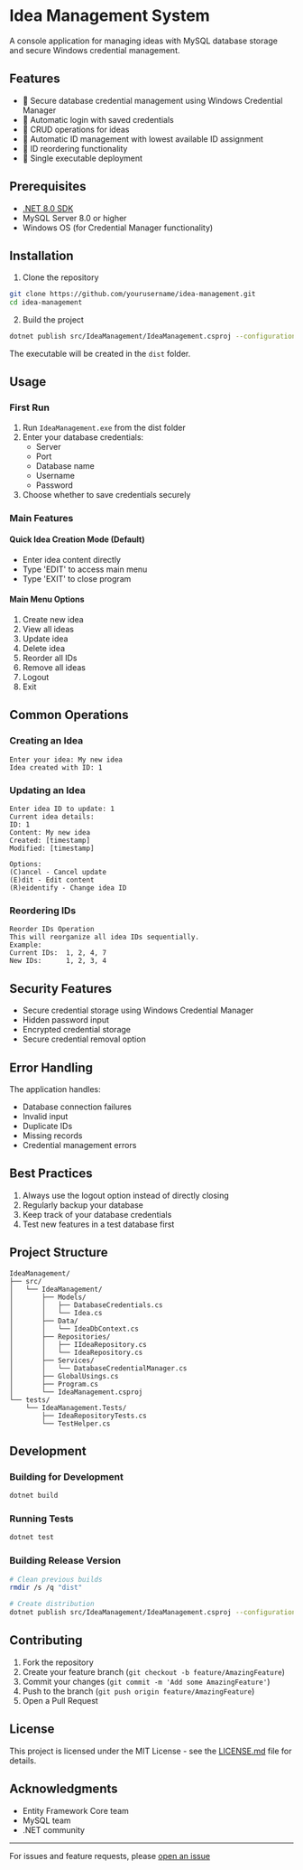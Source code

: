 # Idea Management System

A console application for managing ideas with MySQL database storage and secure Windows credential management.

## Features

- 🔐 Secure database credential management using Windows Credential Manager
- 🔄 Automatic login with saved credentials
- 📝 CRUD operations for ideas
- 🔢 Automatic ID management with lowest available ID assignment
- 🔄 ID reordering functionality
- 🎯 Single executable deployment

## Prerequisites

- [.NET 8.0 SDK](https://dotnet.microsoft.com/download/dotnet/8.0)
- MySQL Server 8.0 or higher
- Windows OS (for Credential Manager functionality)

## Installation

1. Clone the repository
```bash
git clone https://github.com/yourusername/idea-management.git
cd idea-management
```

2. Build the project
```bash
dotnet publish src/IdeaManagement/IdeaManagement.csproj --configuration Release --runtime win-x64 --self-contained true --output "dist" -p:PublishSingleFile=true -p:IncludeNativeLibrariesForSelfExtract=true -p:EnableCompressionInSingleFile=true -p:DebugType=embedded
```

The executable will be created in the `dist` folder.

## Usage

### First Run
1. Run `IdeaManagement.exe` from the dist folder
2. Enter your database credentials:
   - Server
   - Port
   - Database name
   - Username
   - Password
3. Choose whether to save credentials securely

### Main Features

#### Quick Idea Creation Mode (Default)
- Enter idea content directly
- Type 'EDIT' to access main menu
- Type 'EXIT' to close program

#### Main Menu Options
1. Create new idea
2. View all ideas
3. Update idea
4. Delete idea
5. Reorder all IDs
6. Remove all ideas
7. Logout
8. Exit

## Common Operations

### Creating an Idea
```
Enter your idea: My new idea
Idea created with ID: 1
```

### Updating an Idea
```
Enter idea ID to update: 1
Current idea details:
ID: 1
Content: My new idea
Created: [timestamp]
Modified: [timestamp]

Options:
(C)ancel - Cancel update
(E)dit - Edit content
(R)eidentify - Change idea ID
```

### Reordering IDs
```
Reorder IDs Operation
This will reorganize all idea IDs sequentially.
Example:
Current IDs:  1, 2, 4, 7
New IDs:      1, 2, 3, 4
```

## Security Features

- Secure credential storage using Windows Credential Manager
- Hidden password input
- Encrypted credential storage
- Secure credential removal option

## Error Handling

The application handles:
- Database connection failures
- Invalid input
- Duplicate IDs
- Missing records
- Credential management errors

## Best Practices

1. Always use the logout option instead of directly closing
2. Regularly backup your database
3. Keep track of your database credentials
4. Test new features in a test database first

## Project Structure

```
IdeaManagement/
├── src/
│   └── IdeaManagement/
│       ├── Models/
│       │   ├── DatabaseCredentials.cs
│       │   └── Idea.cs
│       ├── Data/
│       │   └── IdeaDbContext.cs
│       ├── Repositories/
│       │   ├── IIdeaRepository.cs
│       │   └── IdeaRepository.cs
│       ├── Services/
│       │   └── DatabaseCredentialManager.cs
│       ├── GlobalUsings.cs
│       ├── Program.cs
│       └── IdeaManagement.csproj
└── tests/
    └── IdeaManagement.Tests/
        ├── IdeaRepositoryTests.cs
        └── TestHelper.cs
```

## Development

### Building for Development
```bash
dotnet build
```

### Running Tests
```bash
dotnet test
```

### Building Release Version
```bash
# Clean previous builds
rmdir /s /q "dist"

# Create distribution
dotnet publish src/IdeaManagement/IdeaManagement.csproj --configuration Release --runtime win-x64 --self-contained true --output "dist" -p:PublishSingleFile=true -p:IncludeNativeLibrariesForSelfExtract=true -p:EnableCompressionInSingleFile=true -p:DebugType=embedded
```

## Contributing

1. Fork the repository
2. Create your feature branch (`git checkout -b feature/AmazingFeature`)
3. Commit your changes (`git commit -m 'Add some AmazingFeature'`)
4. Push to the branch (`git push origin feature/AmazingFeature`)
5. Open a Pull Request

## License

This project is licensed under the MIT License - see the [LICENSE.md](LICENSE.md) file for details.

## Acknowledgments

- Entity Framework Core team
- MySQL team
- .NET community

---
For issues and feature requests, please [open an issue](https://github.com/yourusername/idea-management/issues)
